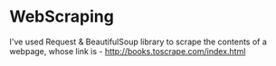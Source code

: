 # WebScraping
I've used Request & BeautifulSoup library to scrape the contents of a webpage, whose link is - 
http://books.toscrape.com/index.html
